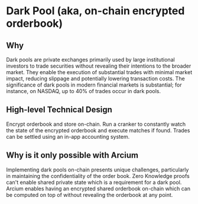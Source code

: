 # Dark Pool (aka, on-chain encrypted orderbook)

## Why
Dark pools are private exchanges primarily used by large institutional investors to trade securities without revealing their intentions to the broader market. They enable the execution of substantial trades with minimal market impact, reducing slippage and potentially lowering transaction costs. The significance of dark pools in modern financial markets is substantial; for instance, on NASDAQ, up to 40% of trades occur in dark pools.

## High-level Technical Design
Encrypt orderbook and store on-chain. Run a cranker to constantly watch the state of the encrypted orderbook and execute matches if found. Trades can be settled using an in-app accounting system. 

## Why is it only possible with Arcium
Implementing dark pools on-chain presents unique challenges, particularly in maintaining the confidentiality of the order book. Zero Knowledge proofs can't enable shared private state which is a requirement for a dark pool. Arcium enables having an encrypted shared orderbook on-chain which can be computed on top of without revealing the orderbook at any point. 